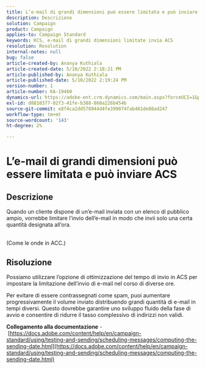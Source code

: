 ```yaml
---
title: L’e-mail di grandi dimensioni può essere limitata e può inviare ACS
description: Descrizione
solution: Campaign
product: Campaign
applies-to: Campaign Standard
keywords: KCS, e-mail di grandi dimensioni limitate invia ACS
resolution: Resolution
internal-notes: null
bug: false
article-created-by: Ananya Kuthiala
article-created-date: 5/10/2022 2:18:21 PM
article-published-by: Ananya Kuthiala
article-published-date: 5/10/2022 2:19:24 PM
version-number: 1
article-number: KA-19460
dynamics-url: https://adobe-ent.crm.dynamics.com/main.aspx?forceUCI=1&pagetype=entityrecord&etn=knowledgearticle&id=c74c6e05-6cd0-ec11-a7b5-0022480a8e40
exl-id: d8810377-02f3-41fe-b388-860a226b454b
source-git-commit: e8f4ca2dd578944d4fe399074fab461de88ad247
workflow-type: tm+mt
source-wordcount: '143'
ht-degree: 2%

---
```


# L’e-mail di grandi dimensioni può essere limitata e può inviare ACS

## Descrizione

Quando un cliente dispone di un’e-mail inviata con un elenco di pubblico ampio, vorrebbe limitare l’invio dell’e-mail in modo che invii solo una certa quantità designata all’ora.

<br>(Come le onde in ACC.)

## Risoluzione


Possiamo utilizzare l’opzione di ottimizzazione del tempo di invio in ACS per impostare la limitazione dell’invio di e-mail nel corso di diverse ore.

Per evitare di essere contrassegnati come spam, puoi aumentare progressivamente il volume inviato distribuendo grandi quantità di e-mail in tempi diversi. Questo dovrebbe garantire uno sviluppo fluido della fase di avvio e consentire di ridurre il tasso complessivo di indirizzi non validi.



<b>Collegamento alla documentazione</b> - [https://docs.adobe.com/content/help/en/campaign-standard/using/testing-and-sending/scheduling-messages/computing-the-sending-date.html](https://docs.adobe.com/content/help/en/campaign-standard/using/testing-and-sending/scheduling-messages/computing-the-sending-date.html)
